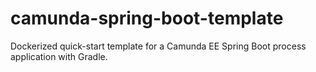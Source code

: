 # camunda-spring-boot-template
Dockerized quick-start template for a Camunda EE Spring Boot process application with Gradle.
